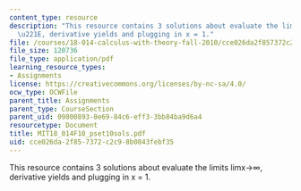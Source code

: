 ```yaml
---
content_type: resource
description: "This resource contains 3 solutions about evaluate the limits limx\u2192\
  \u221E, derivative yields and plugging in x = 1."
file: /courses/18-014-calculus-with-theory-fall-2010/cce026da2f857372c2c98b0843febf35_MIT18_014F10_pset10sols.pdf
file_size: 120736
file_type: application/pdf
learning_resource_types:
- Assignments
license: https://creativecommons.org/licenses/by-nc-sa/4.0/
ocw_type: OCWFile
parent_title: Assignments
parent_type: CourseSection
parent_uid: 09800893-0e69-84c6-eff3-3bb84ba9d6a4
resourcetype: Document
title: MIT18_014F10_pset10sols.pdf
uid: cce026da-2f85-7372-c2c9-8b0843febf35
---
```

This resource contains 3 solutions about evaluate the limits limx→∞, derivative yields and plugging in x = 1.
